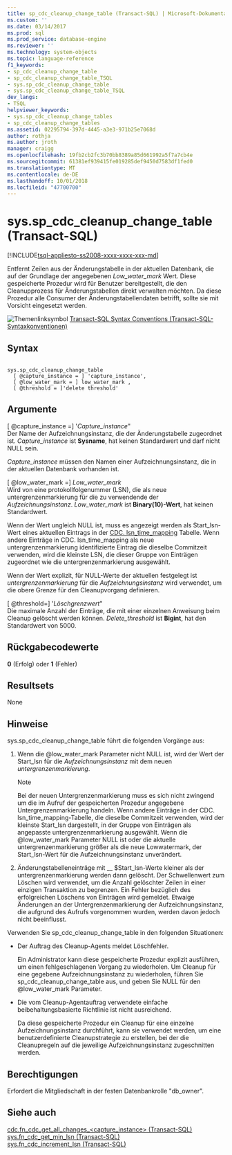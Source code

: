 ```yaml
---
title: sp_cdc_cleanup_change_table (Transact-SQL) | Microsoft-Dokumentation
ms.custom: ''
ms.date: 03/14/2017
ms.prod: sql
ms.prod_service: database-engine
ms.reviewer: ''
ms.technology: system-objects
ms.topic: language-reference
f1_keywords:
- sp_cdc_cleanup_change_table
- sp_cdc_cleanup_change_table_TSQL
- sys.sp_cdc_cleanup_change_table
- sys.sp_cdc_cleanup_change_table_TSQL
dev_langs:
- TSQL
helpviewer_keywords:
- sys.sp_cdc_cleanup_change_tables
- sp_cdc_cleanup_change_tables
ms.assetid: 02295794-397d-4445-a3e3-971b25e7068d
author: rothja
ms.author: jroth
manager: craigg
ms.openlocfilehash: 19fb2cb2fc3b70bb8389a85d661992a5f7a7cb4e
ms.sourcegitcommit: 61381ef939415fe019285def9450d7583df1fed0
ms.translationtype: MT
ms.contentlocale: de-DE
ms.lasthandoff: 10/01/2018
ms.locfileid: "47700700"
---
```

# <a name="sysspcdccleanupchangetable-transact-sql"></a>sys.sp_cdc_cleanup_change_table (Transact-SQL)
[!INCLUDE[tsql-appliesto-ss2008-xxxx-xxxx-xxx-md](../../includes/tsql-appliesto-ss2008-xxxx-xxxx-xxx-md.md)]

  Entfernt Zeilen aus der Änderungstabelle in der aktuellen Datenbank, die auf der Grundlage der angegebenen *Low_water_mark* Wert. Diese gespeicherte Prozedur wird für Benutzer bereitgestellt, die den Cleanupprozess für Änderungstabellen direkt verwalten möchten. Da diese Prozedur alle Consumer der Änderungstabellendaten betrifft, sollte sie mit Vorsicht eingesetzt werden.  
  
 ![Themenlinksymbol](../../database-engine/configure-windows/media/topic-link.gif "Topic link icon") [Transact-SQL Syntax Conventions (Transact-SQL-Syntaxkonventionen)](../../t-sql/language-elements/transact-sql-syntax-conventions-transact-sql.md)  
  
## <a name="syntax"></a>Syntax  
  
```  
  
sys.sp_cdc_cleanup_change_table   
  [ @capture_instance = ] 'capture_instance',   
  [ @low_water_mark = ] low_water_mark ,  
  [ @threshold = ]'delete threshold'  
```  
  
## <a name="arguments"></a>Argumente  
 [ @capture_instance =] '*Capture_instance*"  
 Der Name der Aufzeichnungsinstanz, die der Änderungstabelle zugeordnet ist. *Capture_instance* ist **Sysname**, hat keinen Standardwert und darf nicht NULL sein.  
  
 *Capture_instance* müssen den Namen einer Aufzeichnungsinstanz, die in der aktuellen Datenbank vorhanden ist.  
  
 [ @low_water_mark =] *Low_water_mark*  
 Wird von eine protokollfolgenummer (LSN), die als neue untergrenzenmarkierung für die zu verwendende der *Aufzeichnungsinstanz*. *Low_water_mark* ist **Binary(10)-Wert**, hat keinen Standardwert.  
  
 Wenn der Wert ungleich NULL ist, muss es angezeigt werden als Start_lsn-Wert eines aktuellen Eintrags in der [CDC. lsn_time_mapping](../../relational-databases/system-tables/cdc-lsn-time-mapping-transact-sql.md) Tabelle. Wenn andere Einträge in CDC. lsn_time_mapping als neue untergrenzenmarkierung identifizierte Eintrag die dieselbe Commitzeit verwenden, wird die kleinste LSN, die dieser Gruppe von Einträgen zugeordnet wie die untergrenzenmarkierung ausgewählt.  
  
 Wenn der Wert explizit, für NULL-Werte der aktuellen festgelegt ist *untergrenzenmarkierung* für die *Aufzeichnungsinstanz* wird verwendet, um die obere Grenze für den Cleanupvorgang definieren.  
  
 [ @threshold=] '*Löschgrenzwert*"  
 Die maximale Anzahl der Einträge, die mit einer einzelnen Anweisung beim Cleanup gelöscht werden können. *Delete_threshold* ist **Bigint**, hat den Standardwert von 5000.  
  
## <a name="return-code-values"></a>Rückgabecodewerte  
 **0** (Erfolg) oder **1** (Fehler)  
  
## <a name="result-sets"></a>Resultsets  
 None  
  
## <a name="remarks"></a>Hinweise  
 sys.sp_cdc_cleanup_change_table führt die folgenden Vorgänge aus:  
  
1.  Wenn die @low_water_mark Parameter nicht NULL ist, wird der Wert der Start_lsn für die *Aufzeichnungsinstanz* mit dem neuen *untergrenzenmarkierung*.  
  
    > [!NOTE]  
    >  Bei der neuen Untergrenzenmarkierung muss es sich nicht zwingend um die im Aufruf der gespeicherten Prozedur angegebene Untergrenzenmarkierung handeln. Wenn andere Einträge in der CDC. lsn_time_mapping-Tabelle, die dieselbe Commitzeit verwenden, wird der kleinste Start_lsn dargestellt, in der Gruppe von Einträgen als angepasste untergrenzenmarkierung ausgewählt. Wenn die @low_water_mark Parameter NULL ist oder die aktuelle untergrenzenmarkierung größer als die neue Lowwatermark, der Start_lsn-Wert für die Aufzeichnungsinstanz unverändert.  
  
2.  Änderungstabelleneinträge mit __ $Start_lsn-Werte kleiner als der untergrenzenmarkierung werden dann gelöscht. Der Schwellenwert zum Löschen wird verwendet, um die Anzahl gelöschter Zeilen in einer einzigen Transaktion zu begrenzen. Ein Fehler bezüglich des erfolgreichen Löschens von Einträgen wird gemeldet. Etwaige Änderungen an der Untergrenzenmarkierung der Aufzeichnungsinstanz, die aufgrund des Aufrufs vorgenommen wurden, werden davon jedoch nicht beeinflusst.  
  
 Verwenden Sie sp_cdc_cleanup_change_table in den folgenden Situationen:  
  
-   Der Auftrag des Cleanup-Agents meldet Löschfehler.  
  
     Ein Administrator kann diese gespeicherte Prozedur explizit ausführen, um einen fehlgeschlagenen Vorgang zu wiederholen. Um Cleanup für eine gegebene Aufzeichnungsinstanz zu wiederholen, führen Sie sp_cdc_cleanup_change_table aus, und geben Sie NULL für den @low_water_mark Parameter.  
  
-   Die vom Cleanup-Agentauftrag verwendete einfache beibehaltungsbasierte Richtlinie ist nicht ausreichend.  
  
     Da diese gespeicherte Prozedur ein Cleanup für eine einzelne Aufzeichnungsinstanz durchführt, kann sie verwendet werden, um eine benutzerdefinierte Cleanupstrategie zu erstellen, bei der die Cleanupregeln auf die jeweilige Aufzeichnungsinstanz zugeschnitten werden.  
  
## <a name="permissions"></a>Berechtigungen  
 Erfordert die Mitgliedschaft in der festen Datenbankrolle "db_owner".  
  
## <a name="see-also"></a>Siehe auch  
 [cdc.fn_cdc_get_all_changes_&#60;capture_instance&#62;  &#40;Transact-SQL&#41;](../../relational-databases/system-functions/cdc-fn-cdc-get-all-changes-capture-instance-transact-sql.md)   
 [sys.fn_cdc_get_min_lsn &#40;Transact-SQL&#41;](../../relational-databases/system-functions/sys-fn-cdc-get-min-lsn-transact-sql.md)   
 [sys.fn_cdc_increment_lsn &#40;Transact-SQL&#41;](../../relational-databases/system-functions/sys-fn-cdc-increment-lsn-transact-sql.md)  
  
  
